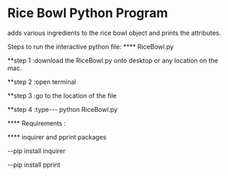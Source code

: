 # Rice Bowl Python Program

adds various ingredients to the rice bowl object and prints the attributes.

Steps to run the interactive python file:
**** RiceBowl.py

**step 1 :download the RiceBowl.py onto desktop or any location on the mac.

**step 2 :open terminal 

**step 3 :go to the location of the file 

**step 4 :type--- python RiceBowl.py



**** Requirements :

**** inquirer and pprint packages

--pip install inquirer

--pip install pprint






